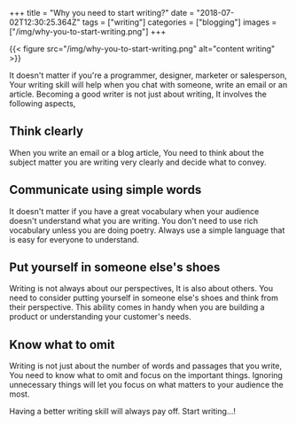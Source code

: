 +++
title = "Why you need to start writing?"
date = "2018-07-02T12:30:25.364Z"
tags = ["writing"]
categories = ["blogging"]
images = ["/img/why-you-to-start-writing.png"]
+++

{{< figure src="/img/why-you-to-start-writing.png" alt="content writing" >}}

It doesn't matter if you're a programmer, designer, marketer or salesperson, Your writing skill will help when you chat with someone, write an email or an article. Becoming a good writer is not just about writing, It involves the following aspects,

## Think clearly
When you write an email or a blog article, You need to think about the subject matter you are writing very clearly and decide what to convey.

## Communicate using simple words
It doesn't matter if you have a great vocabulary when your audience doesn't understand what you are writing. You don't need to use rich vocabulary unless you are doing poetry. Always use a simple language that is easy for everyone to understand. 

## Put yourself in someone else's shoes
Writing is not always about our perspectives, It is also about others. You need to consider putting yourself in someone else's shoes and think from their perspective. This ability comes in handy when you are building a product or understanding your customer's needs.

## Know what to omit
Writing is not just about the number of words and passages that you write, You need to know what to omit and focus on the important things. Ignoring unnecessary things will let you focus on what matters to your audience the most.


Having a better writing skill will always pay off. Start writing...! 